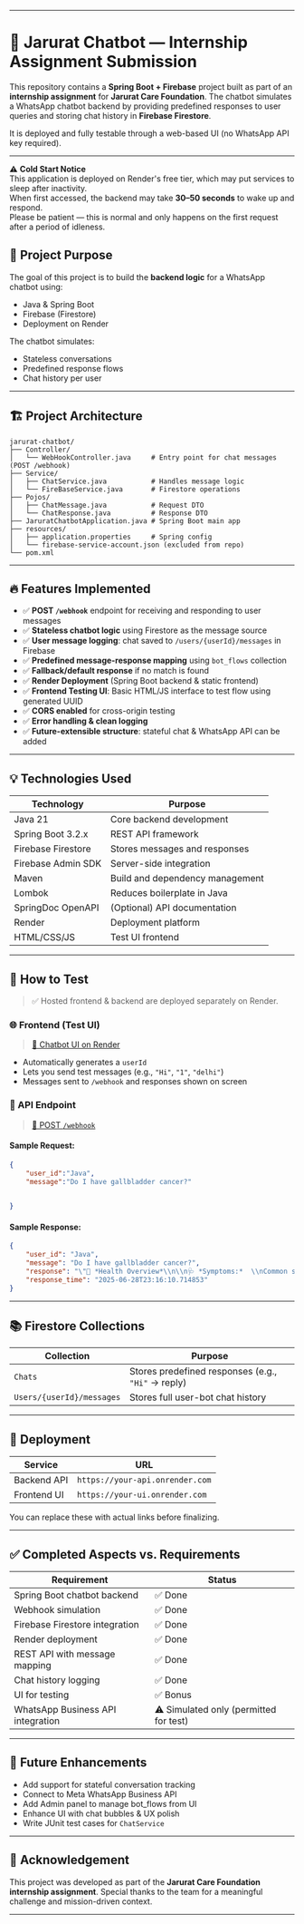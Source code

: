 

---

# 🤖 Jarurat Chatbot — Internship Assignment Submission

This repository contains a **Spring Boot + Firebase** project built as part of an **internship assignment** for **Jarurat Care Foundation**.
The chatbot simulates a WhatsApp chatbot backend by providing predefined responses to user queries and storing chat history in **Firebase Firestore**.

It is deployed and fully testable through a web-based UI (no WhatsApp API key required).

---
⚠️ **Cold Start Notice**  
This application is deployed on Render's free tier, which may put services to sleep after inactivity.  
When first accessed, the backend may take **30–50 seconds** to wake up and respond.  
Please be patient — this is normal and only happens on the first request after a period of idleness.

## 📌 Project Purpose

The goal of this project is to build the **backend logic** for a WhatsApp chatbot using:

* Java & Spring Boot
* Firebase (Firestore)
* Deployment on Render

The chatbot simulates:

* Stateless conversations
* Predefined response flows
* Chat history per user

---

## 🏗️ Project Architecture

```
jarurat-chatbot/
├── Controller/
│   └── WebHookController.java     # Entry point for chat messages (POST /webhook)
├── Service/
│   ├── ChatService.java           # Handles message logic
│   └── FireBaseService.java       # Firestore operations
├── Pojos/
│   ├── ChatMessage.java           # Request DTO
│   └── ChatResponse.java          # Response DTO
├── JaruratChatbotApplication.java # Spring Boot main app
├── resources/
│   ├── application.properties     # Spring config
│   └── firebase-service-account.json (excluded from repo)
└── pom.xml
```

---

## 🔥 Features Implemented

* ✅ **POST `/webhook`** endpoint for receiving and responding to user messages
* ✅ **Stateless chatbot logic** using Firestore as the message source
* ✅ **User message logging**: chat saved to `/users/{userId}/messages` in Firebase
* ✅ **Predefined message-response mapping** using `bot_flows` collection
* ✅ **Fallback/default response** if no match is found
* ✅ **Render Deployment** (Spring Boot backend & static frontend)
* ✅ **Frontend Testing UI**: Basic HTML/JS interface to test flow using generated UUID
* ✅ **CORS enabled** for cross-origin testing
* ✅ **Error handling & clean logging**
* ✅ **Future-extensible structure**: stateful chat & WhatsApp API can be added

---

## 💡 Technologies Used

| Technology         | Purpose                         |
| ------------------ | ------------------------------- |
| Java 21            | Core backend development        |
| Spring Boot 3.2.x  | REST API framework              |
| Firebase Firestore | Stores messages and responses   |
| Firebase Admin SDK | Server-side integration         |
| Maven              | Build and dependency management |
| Lombok             | Reduces boilerplate in Java     |
| SpringDoc OpenAPI  | (Optional) API documentation    |
| Render             | Deployment platform             |
| HTML/CSS/JS        | Test UI frontend                |

---

## 🧪 How to Test

> ✅ Hosted frontend & backend are deployed separately on Render.

### 🌐 Frontend (Test UI)

> [🔗 Chatbot UI on Render](https://your-ui.onrender.com)

* Automatically generates a `userId`
* Lets you send test messages (e.g., `"Hi"`, `"1"`, `"delhi"`)
* Messages sent to `/webhook` and responses shown on screen

### 🔁 API Endpoint

> [🔗 POST `/webhook`](https://your-api.onrender.com/webhook)

#### Sample Request:

```json
{
	"user_id":"Java",
    "message":"Do I have gallbladder cancer?"

     
}
```

#### Sample Response:

```json
{
    "user_id": "Java",
    "message": "Do I have gallbladder cancer?",
    "response": "\"📘 *Health Overview*\\n\\n🩺 *Symptoms:*  \\nCommon symptoms include abdominal pain, nausea, jaundice, unexplained weight loss, fever, fatigue, dark urine, and pale stools.  \\n👉 Consult a healthcare provider if you experience any of these.\\n\\n🧪 *Diagnosis:*  \\nConfirmed through blood tests (liver function tests, CA 19-9), imaging tests (ultrasound, MRI, CT scan, PET scan), and biopsy.\\n\\n👨‍⚕️ *Consultation:*  \\nEssential for personalized assessment. Discuss symptoms, comorbidities (like diabetes or hypertension), and treatment options with your healthcare provider.\"",
    "response_time": "2025-06-28T23:16:10.714853"
}
```

---

## 📚 Firestore Collections

| Collection                | Purpose                                            |
| ------------------------- | -------------------------------------------------- |
| `Chats`               | Stores predefined responses (e.g., `"Hi"` → reply) |
| `Users/{userId}/messages` | Stores full user-bot chat history                  |

---

## 🚀 Deployment

| Service     | URL                             |
| ----------- | ------------------------------- |
| Backend API | `https://your-api.onrender.com` |
| Frontend UI | `https://your-ui.onrender.com`  |

You can replace these with actual links before finalizing.

---

## ✅ Completed Aspects vs. Requirements

| Requirement                       | Status                                                 |
| --------------------------------- | ------------------------------------------------------ |
| Spring Boot chatbot backend       | ✅ Done                                                 |
| Webhook simulation                | ✅ Done                                                 |
| Firebase Firestore integration    | ✅ Done                                                 |
| Render deployment                 | ✅ Done                                                 |
| REST API with message mapping     | ✅ Done                                                 |
| Chat history logging              | ✅ Done                                                 |
| UI for testing                    | ✅ Bonus                                                |
| WhatsApp Business API integration | ⚠️ Simulated only (permitted for test)                 |

---

## 🚧 Future Enhancements

* Add support for stateful conversation tracking
* Connect to Meta WhatsApp Business API
* Add Admin panel to manage bot\_flows from UI
* Enhance UI with chat bubbles & UX polish
* Write JUnit test cases for `ChatService`

---

## 🙏 Acknowledgement

This project was developed as part of the **Jarurat Care Foundation internship assignment**.
Special thanks to the team for a meaningful challenge and mission-driven context.

---
